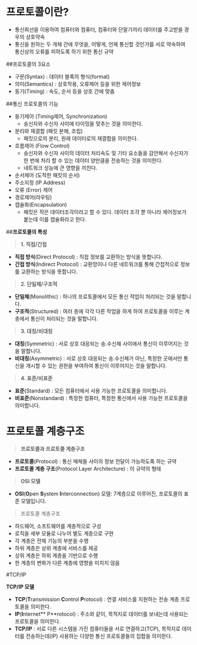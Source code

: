# 프로토콜이란?

- 통신회선을 이용하여 컴퓨터와 컴퓨터, 컴퓨터와 단말기끼리 데이터를 주고받을 경우의 상호약속
- 통신을 원하는 두 개체 간에 무엇을, 어떻게, 언제 통신할 것인가를 서로 약속하여 통신상의 오류를 피하도록 하기 위한 통신 규약

##프로토콜의 3요소

- 구문(Syntax) : 데이터 블록의 형식(format)
- 의미(Semantics) : 상호작용,  오류제어 등을 위한 제어정보
- 동기(Timing) : 속도, 순서 등을 상호 간에 맞춤

##통신 프로토콜의 기능

- 동기제어 (Timing제어, Synchronization)
  - 송신자와 수신자 사이에 타이밍을 맞추는 것을 의미한다.
- 분리와 재결합 (패킷 분해, 조립)
  - 패킷으로의 분리, 원래 데이터로의 재결합을 의미한다.
- 흐름제어 (Flow Control)
  - 송신자와 수신자 사이의 데이터 처리속도 및 기타 요소들을 감안해서 수신자가 한 번에 처리 할 수 있는 데이터 양만큼을 전송하는 것을 의미한다.
  - 네트워크 성능에 큰 영향을 끼친다.
- 순서제어 (도착한 패킷의 순서)
- 주소지정 (IP Address)
- 오류 (Error) 제어
- 경로제어(라우팅)
- 캡슐화(Encapsulation)
  - 패킷은 작은 데이터조각이라고 할 수 있다. 데이터 조각 뿐 아니라 제어정보가 붙는데 이를 캡슐화라고 한다.



##**프로토콜의 특성**

> **1. 직접/간접**

- **직접 방식**(Direct Protocol) : 직접 정보를 교환하는 방식을 뜻합니다. 
- **간접 방식**(Indirect Protocol) : 교환망이나 다른 네트워크를 통해 간접적으로 정보를 교환하는 방식을 뜻합니다.  

> **2. 단일체/구조적**

- **단일체**(Monolithic) : 하나의 프로토콜에서 모든 통신 작업이 처리되는 것을 말합니다. 
- **구조적**(Structured) : 여러 층에 각각 다른 작업을 하게 하여 프로토콜을 이루는 계층에서 통신이 처리되는 것을 말합니다.

> **3. 대칭/비대칭**

- **대칭**(Symmetric) : 서로 상호 대응되는 송.수신체 사이에서 통신이 이루어지는 것을 말합니다.  
- **비대칭**(Asymmetric) : 서로 상호 대응되는 송.수신체가 아닌, 특정한 곳에서만 통신을 개시할 수 있는 권한을 부여하여 통신이 이루어지는 것을 말합니다. 

> **4. 표준/비표준**

- **표준**(Standard) : 모든 컴퓨터에서 사용 가능한 프로토콜을 의미합니다. 
- **비표준**(Nonstandard) : 특정한 컴퓨터, 특정한 통신에서 사용 가능한 프로토콜을 의미합니다. 

# 프로토콜 계층구조

> **프로토콜과 프로토콜 계층구조**

- **프로토콜**(Protocol) : 통신 매체들 사이의 정보 전달이 가능하도록 하는 규약
- **프로토콜 계층 구조**(Protocol Layer Architecture) : 이 규약의 형태 

> **OSI 모델**

- **OSI**(**O**pen **S**ystem **I**nterconnection) 모델: 7계층으로 이루어진, 프로토콜의 표준 모델입니다. 

> 프로토콜 계층구조

- 하드웨어, 소프트웨어를 계층적으로 구성
- 로직을 세부 모듈로 나누어 별도 계층으로 구현
- 각 계층은 전체 기능의 부분을 수행
- 하위 계층은 상위 계층에 서비스를 제공
- 상위 계층은 하위 계층을 기반으로 수행
- 한 계층의 변화가 다른 계층에 영향을 미치지 않음

#TCP/IP

**TCP/IP 모델**

- **TCP**(**T**ransmission **C**ontrol **P**rotocol) : 연결 서비스를 지원하는 전송 계층 프로토콜을 의미한다. 
- **IP**(**I**nternet** P**rotocol) : 주소와 같이, 목적지로 데이터를 보내는데 사용되는 프로토콜을 의미한다. 
- **TCP/IP** : 서로 다른 시스템을 가진 컴퓨터들을 서로 연결하고(TCP), 목적지로 데이터를 전송하는데(IP) 사용하는 다양한 통신 프로토콜들의 집합을 의미한다. 